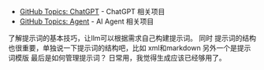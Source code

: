 - [GitHub Topics: ChatGPT](https://github.com/topics/chatgpt) - ChatGPT 相关项目
- [GitHub Topics: Agent](https://github.com/topics/agent) - AI Agent 相关项目

了解提示词的基本技巧，让llm可以根据需求自己构建提示词。
同时 提示词的结构也很重要，单独说一下提示词的结构吧，比如 xml和markdown
另外一个是提示词模版
最后是如何管理提示词？
日常用，我觉得生成应该已经够用了。